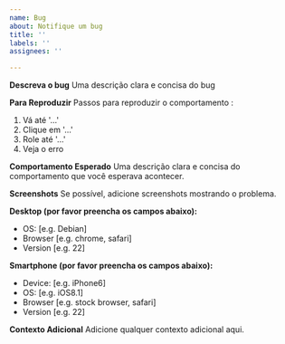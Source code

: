 ```yaml
---
name: Bug
about: Notifique um bug
title: ''
labels: ''
assignees: ''

---
```


**Descreva o bug**
Uma descrição clara e concisa do bug

**Para Reproduzir**
Passos para reproduzir o comportamento :
1. Vá até '...'
2. Clique em '...'
3. Role até '...'
4. Veja o erro

**Comportamento Esperado**
Uma descrição clara e concisa do comportamento que você esperava acontecer.

**Screenshots**
Se possível, adicione screenshots mostrando o problema.

**Desktop (por favor preencha os campos abaixo):**
 - OS: [e.g. Debian]
 - Browser [e.g. chrome, safari]
 - Version [e.g. 22]

**Smartphone (por favor preencha os campos abaixo):**
 - Device: [e.g. iPhone6]
 - OS: [e.g. iOS8.1]
 - Browser [e.g. stock browser, safari]
 - Version [e.g. 22]

**Contexto Adicional**
Adicione qualquer contexto adicional aqui.
